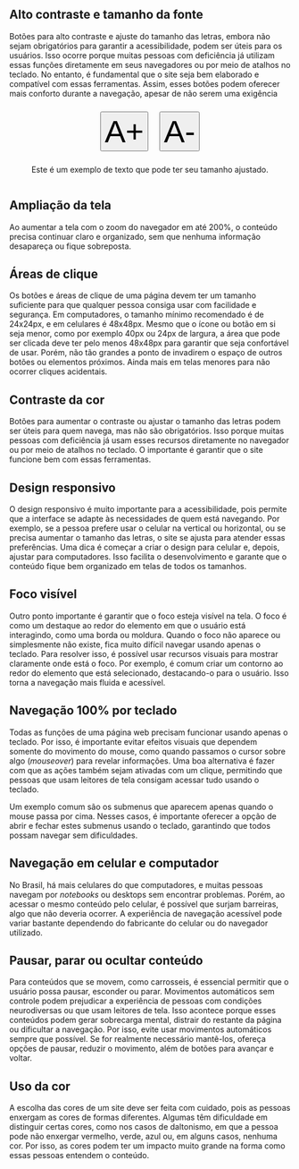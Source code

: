 ## Alto contraste e tamanho da fonte

Botões para alto contraste e ajuste do tamanho das letras, embora não sejam obrigatórios para garantir a acessibilidade, podem ser úteis para os usuários. Isso ocorre porque muitas pessoas com deficiência já utilizam essas funções diretamente em seus navegadores ou por meio de atalhos no teclado. No entanto, é fundamental que o site seja bem elaborado e compatível com essas ferramentas. Assim, esses botões podem oferecer mais conforto durante a navegação, apesar de não serem uma exigência


<div class="container">
  <button id="aumentar" onclick="aumentarFonte()">A+</button>
  <button id="diminuir" onclick="diminuirFonte()">A-</button>
</div>

<div class="text-parag">
<p id="texto">Este é um exemplo de texto que pode ter seu tamanho ajustado.</p>
</div>

<script>
  function aumentarFonte() {
    var texto = document.getElementById('texto');
    var style = window.getComputedStyle(texto, null).getPropertyValue('font-size');
    var fontSize = parseFloat(style);
    texto.style.fontSize = (fontSize + 2) + 'px';
  }

  function diminuirFonte() {
    var texto = document.getElementById('texto');
    var style = window.getComputedStyle(texto, null).getPropertyValue('font-size');
    var fontSize = parseFloat(style);
    texto.style.fontSize = (fontSize - 2) + 'px';
  }
</script>

<style>
  .text-parag{
    display: flex;
    justify-content: center;
    align-items: center;
  }

  .container {
    display: flex;
    flex-direction: row;
    justify-content: center;
    align-items: center;
  }

  #aumentar, #diminuir {
    font-size: 400%;
    margin: 10px;
  }

  #aumentar:hover, #diminuir:hover {
    color: blue;
    font-size: 425%;

  }
</style>

## Ampliação da tela

Ao aumentar a tela com o zoom do navegador em até 200%, o conteúdo precisa continuar claro e organizado, sem que nenhuma informação desapareça ou fique sobreposta.

## Áreas de clique

Os botões e áreas de clique de uma página devem ter um tamanho suficiente para que qualquer pessoa consiga usar com facilidade e segurança. Em computadores, o tamanho mínimo recomendado é de 24x24px, e em celulares é 48x48px. Mesmo que o ícone ou botão em si seja menor, como por exemplo 40px ou 24px de largura, a área que pode ser clicada deve ter pelo menos 48x48px para garantir que seja confortável de usar. Porém, não tão grandes a ponto de invadirem o espaço de outros botões ou elementos próximos. Ainda mais em telas menores para não ocorrer cliques acidentais.

## Contraste da cor

Botões para aumentar o contraste ou ajustar o tamanho das letras podem ser úteis para quem navega, mas não são obrigatórios. Isso porque muitas pessoas com deficiência já usam esses recursos diretamente no navegador ou por meio de atalhos no teclado. O importante é garantir que o site funcione bem com essas ferramentas.

## Design responsivo

O design responsivo é muito importante para a acessibilidade, pois permite que a interface se adapte às necessidades de quem está navegando. Por exemplo, se a pessoa prefere usar o celular na vertical ou horizontal, ou se precisa aumentar o tamanho das letras, o site se ajusta para atender essas preferências.
Uma dica é começar a criar o design para celular e, depois, ajustar para computadores. Isso facilita o desenvolvimento e garante que o conteúdo fique bem organizado em telas de todos os tamanhos.

## Foco visível

Outro ponto importante é garantir que o foco esteja visível na tela. O foco é como um destaque ao redor do elemento em que o usuário está interagindo, como uma borda ou moldura. Quando o foco não aparece ou simplesmente não existe, fica muito difícil navegar usando apenas o teclado.
Para resolver isso, é possível usar recursos visuais para mostrar claramente onde está o foco. Por exemplo, é comum criar um contorno ao redor do elemento que está selecionado, destacando-o para o usuário. Isso torna a navegação mais fluida e acessível.

## Navegação 100% por teclado

Todas as funções de uma página web precisam funcionar usando apenas o teclado. Por isso, é importante evitar efeitos visuais que dependem somente do movimento do mouse, como quando passamos o cursor sobre algo (*mouseover*) para revelar informações. Uma boa alternativa é fazer com que as ações também sejam ativadas com um clique, permitindo que pessoas que usam leitores de tela consigam acessar tudo usando o teclado.

Um exemplo comum são os submenus que aparecem apenas quando o mouse passa por cima. Nesses casos, é importante oferecer a opção de abrir e fechar estes submenus usando o teclado, garantindo que todos possam navegar sem dificuldades.

## Navegação em celular e computador

No Brasil, há mais celulares do que computadores, e muitas pessoas navegam por *notebooks* ou desktops sem encontrar problemas. Porém, ao acessar o mesmo conteúdo pelo celular, é possível que surjam barreiras, algo que não deveria ocorrer. A experiência de navegação acessível pode variar bastante dependendo do fabricante do celular ou do navegador utilizado.

## Pausar, parar ou ocultar conteúdo

Para conteúdos que se movem, como carrosseis, é essencial permitir que o usuário possa pausar, esconder ou parar. Movimentos automáticos sem controle podem prejudicar a experiência de pessoas com condições neurodiversas ou que usam leitores de tela. Isso acontece porque esses conteúdos podem gerar sobrecarga mental, distrair do restante da página ou dificultar a navegação.
Por isso, evite usar movimentos automáticos sempre que possível. Se for realmente necessário mantê-los, ofereça opções de pausar, reduzir o movimento, além de botões para avançar e voltar.


## Uso da cor

A escolha das cores de um site deve ser feita com cuidado, pois as pessoas enxergam as cores de formas diferentes. Algumas têm dificuldade em distinguir certas cores, como nos casos de daltonismo, em que a pessoa pode não enxergar vermelho, verde, azul ou, em alguns casos, nenhuma cor. Por isso, as cores podem ter um impacto muito grande na forma como essas pessoas entendem o conteúdo.